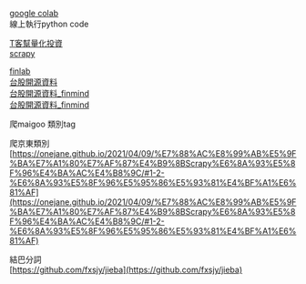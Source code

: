 [google colab](https://colab.research.google.com/notebooks/intro.ipynb)<br/>
線上執行python code

[T客幫量化投資](https://ithelp.ithome.com.tw/users/20103419/ironman)<br/>
[scrapy](https://scrapy-cookbook.readthedocs.io/zh_CN/latest/index.html)<br/>

[finlab](https://ai.finlab.tw/database)<br/>
[台股開源資料](https://www.ptt.cc/bbs/Stock/M.1569151152.A.BBF.html)<br />
[台股開源資料_finmind](https://github.com/linsamtw/FinMind)<br />
[台股開源資料_finmind](https://github.com/FinMind/FinMind/)<br />

爬maigoo 類別tag
<br/>

爬京東類別
<br/>
[https://onejane.github.io/2021/04/09/%E7%88%AC%E8%99%AB%E5%9F%BA%E7%A1%80%E7%AF%87%E4%B9%8BScrapy%E6%8A%93%E5%8F%96%E4%BA%AC%E4%B8%9C/#1-2-%E6%8A%93%E5%8F%96%E5%95%86%E5%93%81%E4%BF%A1%E6%81%AF](https://onejane.github.io/2021/04/09/%E7%88%AC%E8%99%AB%E5%9F%BA%E7%A1%80%E7%AF%87%E4%B9%8BScrapy%E6%8A%93%E5%8F%96%E4%BA%AC%E4%B8%9C/#1-2-%E6%8A%93%E5%8F%96%E5%95%86%E5%93%81%E4%BF%A1%E6%81%AF)<br/>


結巴分詞<br/>
[https://github.com/fxsjy/jieba](https://github.com/fxsjy/jieba)<br/>

[]()<br/>
